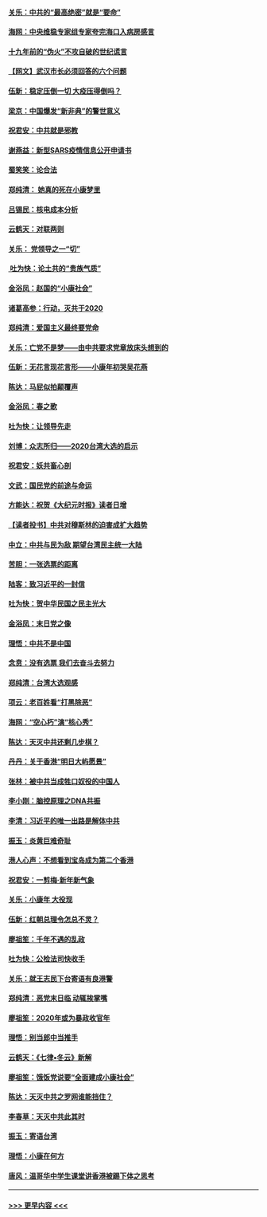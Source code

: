 #### [关乐：中共的“最高绝密”就是“要命”](../pages/nsc993/n11816946.md?t=01251422) 
#### [海网：中央维稳专家组专家夸完海口入病房感言](../pages/nsc993/n11815138.md?t=01251422) 
#### [十九年前的“伪火”不攻自破的世纪谎言](../pages/nsc993/n11813238.md?t=01251422) 
#### [【网文】武汉市长必须回答的六个问题](../pages/nsc993/n11813848.md?t=01251422) 
#### [伍新：稳定压倒一切 大疫压得倒吗？](../pages/nsc993/n11812634.md?t=01251422) 
#### [梁京：中国爆发“新非典”的警世意义](../pages/nsc993/n11812554.md?t=01251422) 
#### [祝君安：中共就是邪教](../pages/nsc993/n11812431.md?t=01251422) 
#### [谢燕益：新型SARS疫情信息公开申请书](../pages/nsc993/n11808840.md?t=01251422) 
#### [蜀笑笑：论合法](../pages/nsc993/n11808064.md?t=01251422) 
#### [郑纯清： 她真的死在小康梦里](../pages/nsc993/n11806623.md?t=01251422) 
#### [吕锡民：核电成本分析](../pages/nsc993/n11806284.md?t=01251422) 
#### [云鹤天：对联两则](../pages/nsc993/n11805957.md?t=01251422) 
#### [关乐： 党领导之一“切”](../pages/nsc993/n11804505.md?t=01251422) 
#### [ 吐为快：论土共的“贵族气质”](../pages/nsc993/n11804490.md?t=01251422) 
#### [金浴凤：赵国的“小康社会”](../pages/nsc993/n11804452.md?t=01251422) 
#### [诸葛高参：行动，灭共于2020](../pages/nsc993/n11804120.md?t=01251422) 
#### [郑纯清：爱国主义最终要党命](../pages/nsc993/n11802197.md?t=01251422) 
#### [关乐：亡党不是梦——由中共要求党章放床头想到的](../pages/nsc993/n11802156.md?t=01251422) 
#### [伍新：无花言现花言形——小康年初哭吴花燕](../pages/nsc993/n11800044.md?t=01251422) 
#### [陈达：马屁似拍颠覆声](../pages/nsc993/n11800010.md?t=01251422) 
#### [金浴凤：春之歌](../pages/nsc993/n11797687.md?t=01251422) 
#### [吐为快：让领导先走](../pages/nsc993/n11797512.md?t=01251422) 
#### [刘博：众志所归——2020台湾大选的启示](../pages/nsc993/n11796878.md?t=01251422) 
#### [祝君安：妖共畜心剖](../pages/nsc993/n11794273.md?t=01251422) 
#### [文武：国民党的前途与命运](../pages/nsc993/n11794198.md?t=01251422) 
#### [方能达：祝贺《大纪元时报》读者日增](../pages/nsc993/n11793807.md?t=01251422) 
#### [【读者投书】中共对穆斯林的迫害成扩大趋势](../pages/nsc993/n11791371.md?t=01251422) 
#### [中立：中共与民为敌 期望台湾民主统一大陆](../pages/nsc993/n11790392.md?t=01251422) 
#### [苦胆：一张选票的距离](../pages/nsc993/n11788914.md?t=01251422) 
#### [陆客：致习近平的一封信](../pages/nsc993/n11788867.md?t=01251422) 
#### [吐为快：贺中华民国之民主光大](../pages/nsc993/n11788618.md?t=01251422) 
#### [金浴凤：末日党之像](../pages/nsc993/n11787475.md?t=01251422) 
#### [理悟：中共不是中国](../pages/nsc993/n11787463.md?t=01251422) 
#### [念贲：没有选票  我们去奋斗去努力](../pages/nsc993/n11787398.md?t=01251422) 
#### [郑纯清：台湾大选观感](../pages/nsc993/n11786210.md?t=01251422) 
#### [项云：老百姓看“打黑除恶”](../pages/nsc993/n11785398.md?t=01251422) 
#### [海网：“空心朽”演“核心秀”](../pages/nsc993/n11783874.md?t=01251422) 
#### [陈达：天灭中共还剩几步棋？](../pages/nsc993/n11783719.md?t=01251422) 
#### [丹丹：关于香港“明日大屿愿景”](../pages/nsc993/n11783273.md?t=01251422) 
#### [张林：被中共当成牲口奴役的中国人](../pages/nsc993/n11782397.md?t=01251422) 
#### [李小刚：脑控原理之DNA共振](../pages/nsc993/n11780962.md?t=01251422) 
#### [李清：习近平的唯一出路是解体中共](../pages/nsc993/n11780866.md?t=01251422) 
#### [振玉：炎黄巨难奇耻](../pages/nsc993/n11779632.md?t=01251422) 
#### [港人心声：不想看到宝岛成为第二个香港](../pages/nsc993/n11778817.md?t=01251422) 
#### [祝君安：一剪梅‧新年新气象](../pages/nsc993/n11776340.md?t=01251422) 
#### [关乐：小康年 大役现](../pages/nsc993/n11774213.md?t=01251422) 
#### [伍新：红朝总理令怎总不灵？](../pages/nsc993/n11770813.md?t=01251422) 
#### [廖祖笙：千年不遇的乱政](../pages/nsc993/n11770373.md?t=01251422) 
#### [吐为快：公检法司快收手](../pages/nsc993/n11770359.md?t=01251422) 
#### [关乐：就王志民下台寄语有良港警](../pages/nsc993/n11769903.md?t=01251422) 
#### [郑纯清：恶党末日临 动辄挨掌嘴](../pages/nsc993/n11769356.md?t=01251422) 
#### [廖祖笙：2020年或为暴政收官年](../pages/nsc993/n11768216.md?t=01251422) 
#### [理悟：别当郎中当推手](../pages/nsc993/n11768243.md?t=01251422) 
#### [云鹤天：《七律▪冬云》新解](../pages/nsc993/n11768204.md?t=01251422) 
#### [廖祖笙：饿饭党说要“全面建成小康社会”](../pages/nsc993/n11767482.md?t=01251422) 
#### [陈达：天灭中共之罗网谁能挡住？](../pages/nsc993/n11767465.md?t=01251422) 
#### [李春草：天灭中共此其时](../pages/nsc993/n11767452.md?t=01251422) 
#### [振玉：寄语台湾](../pages/nsc993/n11767432.md?t=01251422) 
#### [理悟：小康在何方](../pages/nsc993/n11767394.md?t=01251422) 
#### [唐风：温哥华中学生课堂讲香港被踢下体之思考](../pages/nsc993/n11766848.md?t=01251422) 

----
#### [ >>> 更早内容 <<< ](../indexes/nsc993-earlier.md)
